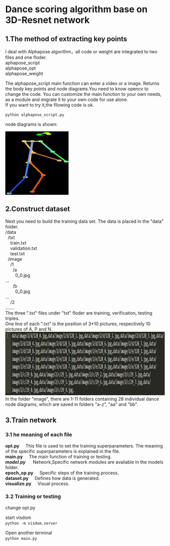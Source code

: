 # Dance scoring algorithm base on 3D-Resnet network  

## 1.The method of extracting key points  
I deal with Alphapose algorithm，all code or weight are integrated to two files and one floder.  
aphapose_script  
alphapose_opt  
alphapose_weight  

The alphapose_script main function can enter a video or a image. Returns the body key points and node diagrams.You need to know opencv to change the code. You can customize the main function to your own needs, as a module and migrate it to your own code for use alone.  
If you want to try it,the fllowing code is ok.  

```
python alphapose_script.py  
```

node diagrams is shown:  

<img src="readme_data/0_0.jpg" height=200 width=200>

## 2.Construct dataset  
Next you need to build the training data set. The data is placed in the "data" folder.  
/data  
&nbsp;&nbsp;/txt  
&nbsp;&nbsp;&nbsp;&nbsp;train.txt  
&nbsp;&nbsp;&nbsp;&nbsp;validation.txt  
&nbsp;&nbsp;&nbsp;&nbsp;test.txt  
&nbsp;&nbsp;/image  
&nbsp;&nbsp;&nbsp;&nbsp;/1  
&nbsp;&nbsp;&nbsp;&nbsp;&nbsp;&nbsp;/a  
&nbsp;&nbsp;&nbsp;&nbsp;&nbsp;&nbsp;&nbsp;&nbsp;0_0.jpg  
...  
&nbsp;&nbsp;&nbsp;&nbsp;&nbsp;&nbsp;/b  
&nbsp;&nbsp;&nbsp;&nbsp;&nbsp;&nbsp;&nbsp;&nbsp;0_0.jpg  
...  
&nbsp;&nbsp;&nbsp;&nbsp;/2  
.......  
The three ".txt" files under "txt" floder are training, verification, testing triples.  
One line of each ".txt" is the position of 3*10 pictures, respectively 10 pictures of A, P and N.  
<img src="readme_data/txt.png" height=200 width=800>  
In the folder "image", there are 1-11 folders containing 28 individual dance node diagrams, which are saved in folders "a-z", "aa" and "bb".    

## 3.Train network  
### 3.1 he meaning of each file  
**opt.py** &nbsp;&nbsp;&nbsp;&nbsp;This file is used to set the training superparameters. The meaning of the specific superparameters is explained in the file.  
**main.py** &nbsp;&nbsp;&nbsp;&nbsp;The main function of training or testing.  
***model.py*** &nbsp;&nbsp;&nbsp;&nbsp; Network,Specific network modules are available in the models folder.  
**epoch_op.py** &nbsp;&nbsp;&nbsp;&nbsp;Specific steps of the training process.  
**dataset.py** &nbsp;&nbsp;&nbsp;&nbsp;Defines how data is generated.  
**visualize.py** &nbsp;&nbsp;&nbsp;&nbsp;Visual process.  
### 3.2 Training or testing  
change opt.py  

start visdom  
`python -m visdom.server `

Open another terminal  
`python main.py ` 















